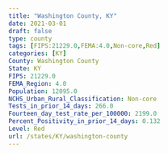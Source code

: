```yaml
---
title: "Washington County, KY"
date: 2021-03-01
draft: false
type: county
tags: [FIPS:21229.0,FEMA:4.0,Non-core,Red]
categories: [KY]
County: Washington County
State: KY
FIPS: 21229.0
FEMA_Region: 4.0
Population: 12095.0
NCHS_Urban_Rural_Classification: Non-core
Tests_in_prior_14_days: 266.0
Fourteen_day_test_rate_per_100000: 2199.0
Percent_Positivity_in_prior_14_days: 0.132
Level: Red
url: /states/KY/washington-county
---
```



